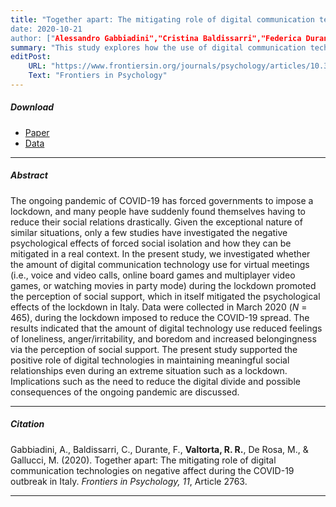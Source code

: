 ```yaml
---
title: "Together apart: The mitigating role of digital communication technologies on negative affect during the COVID-19 outbreak in Italy 
date: 2020-10-21
author: ["Alessandro Gabbiadini","Cristina Baldissarri","Federica Durante",<b>Roberta Rosa Valtorta</b>,"Maria De Rosa","Marcello Gallucci"]
summary: "This study explores how the use of digital communication technologies during the COVID-19 lockdown in Italy helped mitigate the negative psychological effects of forced social isolation."
editPost:
    URL: "https://www.frontiersin.org/journals/psychology/articles/10.3389/fpsyg.2020.554678/full"
    Text: "Frontiers in Psychology"
---
```


##### Download

<ul>

<li><a href="together-apart.pdf" target="_blank">Paper</a></li>
<li><a href="https://osf.io/6g89a/" target="_blank">Data</a></li>

</ul>

------------------------------------------------------------------------

##### Abstract

The ongoing pandemic of COVID-19 has forced governments to impose a lockdown, and many people have suddenly found themselves having to reduce their social relations drastically. Given the exceptional nature of similar situations, only a few studies have investigated the negative psychological effects of forced social isolation and how they can be mitigated in a real context. In the present study, we investigated whether the amount of digital communication technology use for virtual meetings (i.e., voice and video calls, online board games and multiplayer video games, or watching movies in party mode) during the lockdown promoted the perception of social support, which in itself mitigated the psychological effects of the lockdown in Italy. Data were collected in March 2020 (*N* = 465), during the lockdown imposed to reduce the COVID-19 spread. The results indicated that the amount of digital technology use reduced feelings of loneliness, anger/irritability, and boredom and increased belongingness via the perception of social support. The present study supported the positive role of digital technologies in maintaining meaningful social relationships even during an extreme situation such as a lockdown. Implications such as the need to reduce the digital divide and possible consequences of the ongoing pandemic are discussed.

------------------------------------------------------------------------

##### Citation

Gabbiadini, A., Baldissarri, C., Durante, F., **Valtorta, R. R.**, De Rosa, M., & Gallucci, M. (2020). Together apart: The mitigating role of digital communication technologies on negative affect during the COVID-19 outbreak in Italy. *Frontiers in Psychology, 11*, Article 2763.

------------------------------------------------------------------------
